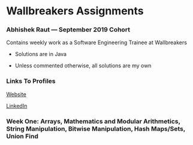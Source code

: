 # Wallbreakers Assignments 

### Abhishek Raut — September 2019 Cohort  


Contains weekly work as a Software Engineering Trainee at Wallbreakers



- Solutions are in Java

- Unless commented otherwise, all solutions are my own 

### Links To Profiles

[Website](http://abhishekraut.com)

[LinkedIn](https://www.linkedin.com/in/abhishekraut/)


### Week One: Arrays, Mathematics and Modular Arithmetics, String Manipulation, Bitwise Manipulation, Hash Maps/Sets, Union Find

